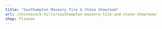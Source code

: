 ```yaml
---
title: "Southampton Masonry Tile & Stone Showroom"
url: /shinnecock-hills/southampton-masonry-tile-und-stone-showroom/
shop: Fliesen
---
```

